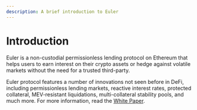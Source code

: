 ```yaml
---
description: A brief introduction to Euler
---
```


# Introduction

Euler is a non-custodial permissionless lending protocol on Ethereum that helps users to earn interest on their crypto assets or hedge against volatile markets without the need for a trusted third-party.

Euler protocol features a number of innovations not seen before in DeFi, including permissionless lending markets, reactive interest rates, protected collateral, MEV-resistant liquidations, multi-collateral stability pools, and much more. For more information, read the [White Paper](white-paper.md).
